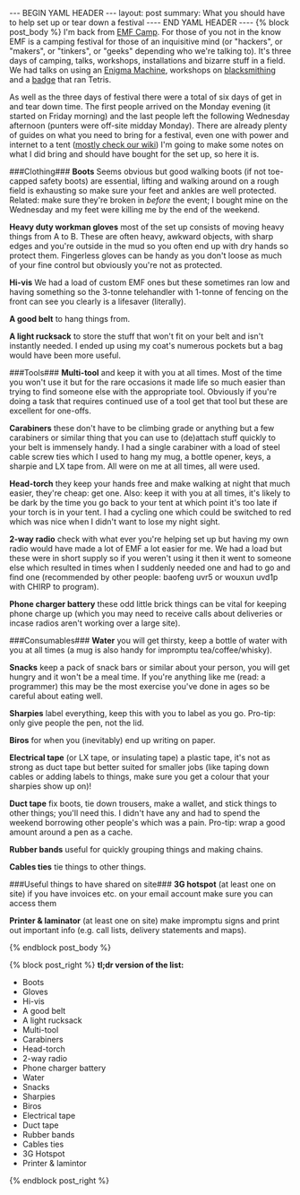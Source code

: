 --- BEGIN YAML HEADER ---
layout: post
summary: What you should have to help set up or tear down a festival
---- END YAML HEADER ----
{% block post_body %}
I'm back from [EMF Camp](http://emfcamp.org "AKA Oh gods why am I doing this?"). For those of you not in the know EMF is a camping festival for those of an inquisitive mind (or "hackers", or "makers", or "tinkers", or "geeks" depending who we're talking to). It's three days of camping, talks, workshops, installations and bizarre stuff in a field. We had talks on using an [Enigma Machine](http://en.wikipedia.org/wiki/Enigma_machine "Wikipedia knows all"), workshops on [blacksmithing](https://www.facebook.com/artisanironwork "Obligatory heavy metal joke") and a [badge](http://blog.emfcamp.org/post/94157161753/announcing-tilda-mke-the-incredible-emf-2014-camp "the TiLDA") that ran Tetris. 

As well as the three days of festival there were a total of six days of get in and tear down time. The first people arrived on the Monday evening (it started on Friday morning) and the last people left the following Wednesday afternoon (punters were off-site midday Monday). There are already plenty of guides on what you need to bring for a festival, even one with power and internet to a tent ([mostly check our wiki](https://wiki.emfcamp.org/wiki/Packing_List "pack all the things! Especially 30m+ of power cable.")) I'm going to make some notes on what I did bring and should have bought for the set up, so here it is.


###Clothing###
**Boots** Seems obvious but good walking boots (if not toe-capped safety boots) are essential, lifting and walking around on a rough field is exhausting so make sure your feet and ankles are well protected. Related: make sure they're broken in *before* the event; I bought mine on the Wednesday and my feet were killing me by the end of the weekend.


**Heavy duty workman gloves** most of the set up consists of moving heavy things from A to B. These are often heavy, awkward objects, with sharp edges and you're outside in the mud so you often end up with dry hands so protect them. Fingerless gloves can be handy as you don't loose as much of your fine control but obviously you're not as protected.


**Hi-vis** We had a load of custom EMF ones but these sometimes ran low and having something so the 3-tonne telehandler with 1-tonne of fencing on the front can see you clearly is a lifesaver (literally).


**A good belt** to hang things from.


**A light rucksack** to store the stuff that won't fit on your belt and isn't instantly needed. I ended up using my coat's numerous pockets but a bag would have been more useful.


###Tools###
**Multi-tool** and keep it with you at all times. Most of the time you won't use it but for the rare occasions it made life so much easier than trying to find someone else with the appropriate tool. Obviously if you're doing a task that requires continued use of a tool get that tool but these are excellent for one-offs.


**Carabiners** these don't have to be climbing grade or anything but a few carabiners or similar thing that you can use to (de)attach stuff quickly to your belt is immensely handy. I had a single carabiner with a load of steel cable screw ties which I used to hang my mug, a bottle opener, keys, a sharpie and LX tape from. All were on me at all times, all were used.


**Head-torch** they keep your hands free and make walking at night that much easier, they're cheap: get one. Also: keep it with you at all times, it's likely to be dark by the time you go back to your tent at which point it's too late if your torch is in your tent. I had a cycling one which could be switched to red which was nice when I didn't want to lose my night sight.


**2-way radio** check with what ever you're helping set up but having my own radio would have made a lot of EMF a lot easier for me. We had a load but these were in short supply so if you weren't using it then it went to someone else which resulted in times when I suddenly needed one and had to go and find one (recommended by other people: baofeng uvr5 or wouxun uvd1p with CHIRP to program).


**Phone charger battery** these odd little brick things can be vital for keeping phone charge up (which you may need to receive calls about deliveries or incase radios aren't working over a large site).


###Consumables###
**Water** you will get thirsty, keep a bottle of water with you at all times (a mug is also handy for impromptu tea/coffee/whisky).


**Snacks** keep a pack of snack bars or similar about your person, you will get hungry and it won't be a meal time. If you're anything like me (read: a programmer) this may be the most exercise you've done in ages so be careful about eating well.


**Sharpies** label everything, keep this with you to label as you go. Pro-tip: only give people the pen, not the lid.


**Biros** for when you (inevitably) end up writing on paper.


**Electrical tape** (or LX tape, or insulating tape) a plastic tape, it's not as strong as duct tape but better suited for smaller jobs (like taping down cables or adding labels to things, make sure you get a colour that your sharpies show up on)!


**Duct tape** fix boots, tie down trousers, make a wallet, and stick things to other things; you'll need this. I didn't have any and had to spend the weekend borrowing other people's which was a pain. Pro-tip: wrap a good amount around a pen as a cache.


**Rubber bands** useful for quickly grouping things and making chains.


**Cables ties** tie things to other things.


###Useful things to have shared on site###
**3G hotspot** (at least one on site) if you have invoices etc. on your email account make sure you can access them


**Printer &amp; laminator** (at least one on site) make impromptu signs and print out important info (e.g. call lists, delivery statements and maps).



{% endblock post_body %}

{% block post_right %}
**tl;dr version of the list:**

* Boots
* Gloves
* Hi-vis
* A good belt
* A light rucksack
* Multi-tool
* Carabiners
* Head-torch
* 2-way radio
* Phone charger battery
* Water
* Snacks
* Sharpies
* Biros
* Electrical tape
* Duct tape
* Rubber bands
* Cables ties
* 3G Hotspot
* Printer &amp; lamintor



{% endblock post_right %}